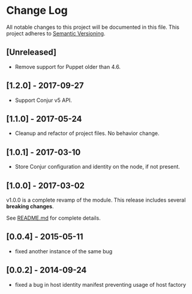 # Change Log
All notable changes to this project will be documented in this file.
This project adheres to [Semantic Versioning](http://semver.org/).

## [Unreleased]
- Remove support for Puppet older than 4.6.

## [1.2.0] - 2017-09-27
- Support Conjur v5 API.

## [1.1.0] - 2017-05-24
- Cleanup and refactor of project files. No behavior change.

## [1.0.1] - 2017-03-10
- Store Conjur configuration and identity on the node, if not present.

## [1.0.0] - 2017-03-02

v1.0.0 is a complete revamp of the module.
This release includes several **breaking changes**.

See [README.md](README.md) for complete details.

## [0.0.4] - 2015-05-11
- fixed another instance of the same bug

## [0.0.2] - 2014-09-24
- fixed a bug in host identity manifest preventing usage of host factory
